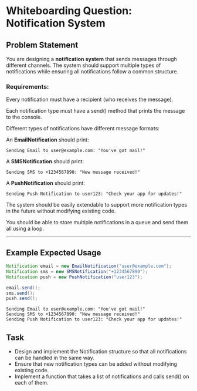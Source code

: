 # Whiteboarding Question: Notification System  

## Problem Statement  
You are designing a **notification system** that sends messages through different channels. The system should support multiple types of notifications while ensuring all notifications follow a common structure.  

### **Requirements:**  
Every notification must have a recipient (who receives the message).  

Each notification type must have a send() method that prints the message to the console.  

Different types of notifications have different message formats:  

An **EmailNotification** should print:  
```
Sending Email to user@example.com: "You've got mail!"
```
A **SMSNotification** should print:  
```
Sending SMS to +1234567890: "New message received!"
```
A **PushNotification** should print:  
```
Sending Push Notification to user123: "Check your app for updates!"
```

The system should be easily extendable to support more notification types in the future without modifying existing code.  

You should be able to store multiple notifications in a queue and send them all using a loop.  

---

## **Example Expected Usage**
```java
Notification email = new EmailNotification("user@example.com");
Notification sms = new SMSNotification("+1234567890");
Notification push = new PushNotification("user123");

email.send();
sms.send();
push.send();
```
```
Sending Email to user@example.com: "You've got mail!"
Sending SMS to +1234567890: "New message received!"
Sending Push Notification to user123: "Check your app for updates!"
```

## Task
- Design and implement the Notification structure so that all notifications can be handled in the same way.
- Ensure that new notification types can be added without modifying existing code.
- Implement a function that takes a list of notifications and calls send() on each of them.
